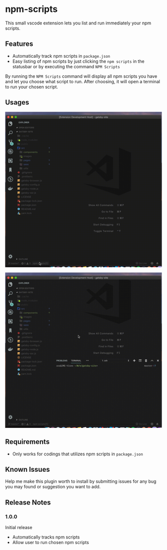 # npm-scripts

This small vscode extension lets you list and run immediately your npm scripts.

## Features

* Automatically track npm scripts in `package.json`
* Easy listing of npm scripts by just clicking the `npm scripts` in the statusbar or by executing the command `NPM Scripts`

By running the `NPM Scripts` command will display all npm scripts you have and let you choose what script to run. After choosing, it will open a terminal to run your chosen script.

## Usages

![Usage](https://github.com/lukaserat/vscode-npmscripts/raw/master/images/a.gif)

![Usage](https://github.com/lukaserat/vscode-npmscripts/raw/master/images/b.gif)

## Requirements

* Only works for codings that utilizes npm scripts in `package.json`

## Known Issues

Help me make this plugin worth to install by submitting issues for any bug you may found or suggestion you want to add.

## Release Notes

### 1.0.0

Initial release

* Automatically tracks npm scripts
* Allow user to run chosen npm scripts
